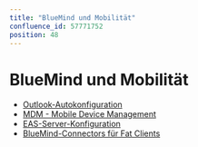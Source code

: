 ```yaml
---
title: "BlueMind und Mobilität"
confluence_id: 57771752
position: 48
---
```

# BlueMind und Mobilität


- [Outlook-Autokonfiguration](/Guide_de_l_administrateur/BlueMind_et_mobilite/Autoconfiguration_Outlook/)
- [MDM - Mobile Device Management](/Guide_de_l_administrateur/BlueMind_et_mobilite/MDM_Mobile_Device_Management/)
- [EAS-Server-Konfiguration](/Guide_de_l_administrateur/BlueMind_et_mobilite/Configuration_du_serveur_EAS/)
- [BlueMind-Connectors für Fat Clients](/Guide_de_l_administrateur/BlueMind_et_mobilite/Les_connecteurs_BlueMind_pour_clients_lourds/)


